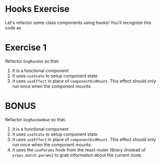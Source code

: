 # Hooks Exercise

Let's refactor some class components using hooks!
You'll recognize this code as

# Exercise 1

Refactor `DogRandom` so that:

1. It is a functional component
1. It uses `useState` to setup component state
1. It uses `useEffect` in place of `componentDidMount`. This effect should only run once when the component mounts.

# BONUS

Refactor `DogRandomNum` so that:

1. It is a functional component
1. It uses `useState` to setup component state
1. It uses `useEffect` in place of `componentDidMount`. This effect should only run once when the component mounts.
1. It uses the `useParams` hook from the react router library (instead of `props.match.params`) to grab information about the current route.
